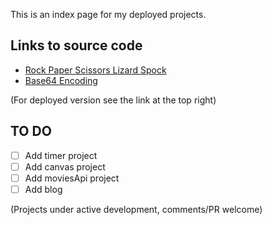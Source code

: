 This is an index page for my deployed projects.

## Links to source code

- [Rock Paper Scissors Lizard Spock](https://github.com/3willows/rpsLizardSpock)
- [Base64 Encoding](https://github.com/3willows/messages)

(For deployed version see the link at the top right)

## TO DO

- [ ] Add timer project
- [ ] Add canvas project
- [ ] Add moviesApi project
- [ ] Add blog

(Projects under active development, comments/PR welcome)